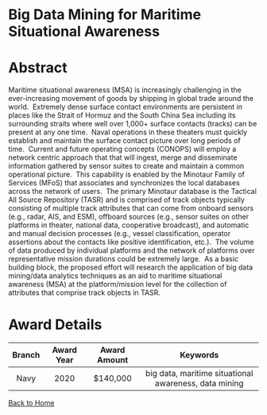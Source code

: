 
Big Data Mining for Maritime Situational Awareness
==================================================

# Abstract


Maritime situational awareness (MSA) is increasingly challenging in the ever-increasing movement of goods by shipping in global trade around the world.  Extremely dense surface contact environments are persistent in places like the Strait of Hormuz and the South China Sea including its surrounding straits where well over 1,000+ surface contacts (tracks) can be present at any one time.  Naval operations in these theaters must quickly establish and maintain the surface contact picture over long periods of time.  Current and future operating concepts (CONOPS) will employ a network centric approach that that will ingest, merge and disseminate information gathered by sensor suites to create and maintain a common operational picture.  This capability is enabled by the Minotaur Family of Services (MFoS) that associates and synchronizes the local databases across the network of users.  The primary Minotaur database is the Tactical All Source Repository (TASR) and is comprised of track objects typically consisting of multiple track attributes that can come from onboard sensors (e.g., radar, AIS, and ESM), offboard sources (e.g., sensor suites on other platforms in theater, national data, cooperative broadcast), and automatic and manual decision processes (e.g., vessel classification, operator assertions about the contacts like positive identification, etc.).  The volume of data produced by individual platforms and the network of platforms over representative mission durations could be extremely large.  As a basic building block, the proposed effort will research the application of big data mining/data analytics techniques as an aid to maritime situational awareness (MSA) at the platform/mission level for the collection of attributes that comprise track objects in TASR.  

# Award Details

|Branch|Award Year|Award Amount|Keywords|
| :---: | :---: | :---: | :---: |
|Navy|2020|$140,000|big data, maritime situational awareness, data mining|
  
  


[Back to Home](https://github.com/chrischow/dod_sbir_awards#2157)